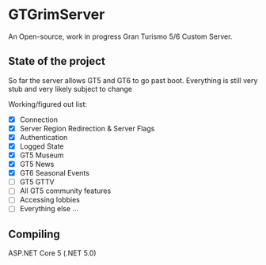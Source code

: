 # GTGrimServer
An Open-source, work in progress Gran Turismo 5/6 Custom Server.

## State of the project
So far the server allows GT5 and GT6 to go past boot. Everything is still very stub and very likely subject to change

Working/figured out list:

- [x] Connection
- [x] Server Region Redirection & Server Flags
- [x] Authentication
- [x] Logged State
- [x] GT5 Museum
- [x] GT5 News
- [x] GT6 Seasonal Events
- [ ] GT5 GTTV
- [ ] All GT5 community features
- [ ] Accessing lobbies
- [ ] Everything else
...

## Compiling
ASP.NET Core 5 (.NET 5.0)

